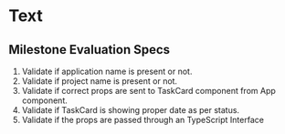 # Text

## Milestone Evaluation Specs

1. Validate if application name is present or not.
2. Validate if project name is present or not.
3. Validate if correct props are sent to TaskCard component from App component.
4. Validate if TaskCard is showing proper date as per status.
5. Validate if the props are passed through an TypeScript Interface